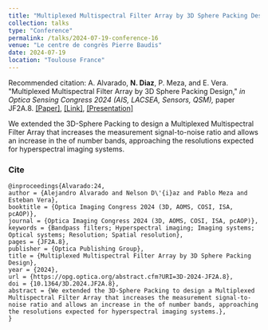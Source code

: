 ```yaml
---
title: "Multiplexed Multispectral Filter Array by 3D Sphere Packing Design"
collection: talks
type: "Conference"
permalink: /talks/2024-07-19-conference-16
venue: "Le centre de congrès Pierre Baudis"
date: 2024-07-19
location: "Toulouse France"
---
```

Recommended citation: A. Alvarado, **N. Diaz**, P. Meza, and E. Vera. "Multiplexed Multispectral Filter Array by 3D Sphere Packing Design," <i>in Optica Sensing Congress 2024 (AIS, LACSEA, Sensors, QSM),</i> paper JF2A.8.  [[Paper]](https://nelson10.github.io/files/Conference16.pdf), [[Link]](https://opg.optica.org/abstract.cfm?uri=3D-2024-JF2A.8), [[Presentation]](https://nelson10.github.io/files/poster3.pdf)

We extended the 3D-Sphere Packing to design a Multiplexed Multispectral Filter Array that increases the measurement signal-to-noise ratio and allows an increase in the of number bands, approaching the resolutions expected for hyperspectral imaging systems.

### Cite

```
@inproceedings{Alvarado:24,
author = {Alejandro Alvarado and Nelson D\'{i}az and Pablo Meza and Esteban Vera},
booktitle = {Optica Imaging Congress 2024 (3D, AOMS, COSI, ISA, pcAOP)},
journal = {Optica Imaging Congress 2024 (3D, AOMS, COSI, ISA, pcAOP)},
keywords = {Bandpass filters; Hyperspectral imaging; Imaging systems; Optical systems; Resolution; Spatial resolution},
pages = {JF2A.8},
publisher = {Optica Publishing Group},
title = {Multiplexed Multispectral Filter Array by 3D Sphere Packing Design},
year = {2024},
url = {https://opg.optica.org/abstract.cfm?URI=3D-2024-JF2A.8},
doi = {10.1364/3D.2024.JF2A.8},
abstract = {We extended the 3D-Sphere Packing to design a Multiplexed Multispectral Filter Array that increases the measurement signal-to-noise ratio and allows an increase in the of number bands, approaching the resolutions expected for hyperspectral imaging systems.},
}
```
